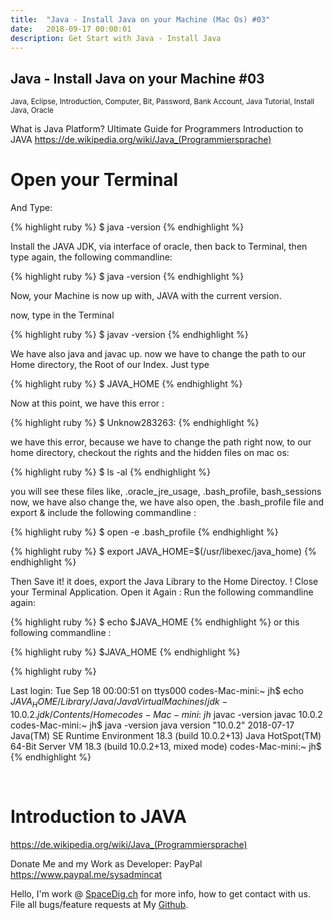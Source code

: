 ```yaml
---
title:  "Java - Install Java on your Machine (Mac Os) #03"
date:   2018-09-17 00:00:01
description: Get Start with Java - Install Java
---
```

<h2 id="this-post-is-the-last-of-a-series-of-posts-in-which-i-write-about-the-observable-type-in-the-first-post-we-went-ahead-writing-an-observable-from-scratch-in-order-to-fully-understand-it-we-then-explored-how-to-create-observables-from-values-arrays-dom-events-and-promises-this-time-well-focus-on-compositions-by-rewriting-some-basic-composition-operators">
Java - Install Java on your Machine #03</h2>

<small>Java, Eclipse, Introduction, Computer, Bit, Password, Bank Account, Java Tutorial, Install Java, Oracle</small>

What is Java Platform? Ultimate Guide for Programmers
Introduction to JAVA
<a href="https://de.wikipedia.org/wiki/Java_(Programmiersprache)">https://de.wikipedia.org/wiki/Java_(Programmiersprache) </a>


<h1>Open your Terminal</h1>

And Type: 

{% highlight ruby %}
$ java -version 
{% endhighlight %}


Install the JAVA JDK, via interface of oracle, then back to Terminal, 
then type again, the following commandline: 


{% highlight ruby %}
$ java -version 
{% endhighlight %}

Now, your Machine is now up with, JAVA with the current version. 

now, type in the Terminal 

{% highlight ruby %}
$ javav -version
{% endhighlight %}

 We have also java and javac up. now we have to change the path to our Home directory, the Root of our Index. Just type  

 {% highlight ruby %}
$ JAVA_HOME
{% endhighlight %}

Now at this point, we have this error : 


{% highlight ruby %}
$ Unknow283263: 
{% endhighlight %}

we have this error, because we have to change the path right now, to our home directory, checkout the rights and the hidden files on mac os: 

{% highlight ruby %}
$ ls -al
{% endhighlight %}

you will see these files like, .oracle_jre_usage, .bash_profile, bash_sessions 
now, we have also change the, we have also open, the .bash_profile file and export & include the following commandline : 


{% highlight ruby %}
$ open -e .bash_profile 
{% endhighlight %}


{% highlight ruby %}
$ export JAVA_HOME=$(/usr/libexec/java_home)
{% endhighlight %}

Then Save it! 
it does, export the Java Library to the Home Directoy. !
Close your Terminal Application. Open it Again : 
Run the following commandline again: 


{% highlight ruby %}
$ echo $JAVA_HOME
{% endhighlight %}
or this following commandline : 

{% highlight ruby %}
$JAVA_HOME
{% endhighlight %}


{% highlight ruby %}

Last login: Tue Sep 18 00:00:51 on ttys000
codes-Mac-mini:~ jh$ echo $JAVA_HOME
/Library/Java/JavaVirtualMachines/jdk-10.0.2.jdk/Contents/Home
codes-Mac-mini:~ jh$ javac -version
javac 10.0.2
codes-Mac-mini:~ jh$ java -version
java version "10.0.2" 2018-07-17
Java(TM) SE Runtime Environment 18.3 (build 10.0.2+13)
Java HotSpot(TM) 64-Bit Server VM 18.3 (build 10.0.2+13, mixed mode)
codes-Mac-mini:~ jh$
{% endhighlight %}



<img class="card-img-top" src="https://spaceg.github.io/assets/images/java.png" alt="">

<img class="card-img-top" src="https://spaceg.github.io/assets/images/java_01.png" alt="">

<img class="card-img-top" src="https://spaceg.github.io/assets/images/java_02.png" alt="">
<img class="card-img-top" src="https://spaceg.github.io/assets/images/java_04.png" alt="">
<img class="card-img-top" src="https://spaceg.github.io/assets/images/java_05.png" alt="">






<h1>Introduction to JAVA</h1>
<a href="https://de.wikipedia.org/wiki/Java_(Programmiersprache)">https://de.wikipedia.org/wiki/Java_(Programmiersprache) </a>




Donate Me and my Work as Developer: PayPal <a href="https://www.paypal.me/sysadmincat">https://www.paypal.me/sysadmincat </a>


 Hello, I'm work @ [SpaceDig.ch][spacedig] for more info, how to get contact with us. File all bugs/feature requests at My  [Github][jekyll-gh].

[jekyll-gh]: https://github.com/spaceg
[spacedig]:    http://spacedig.ch
